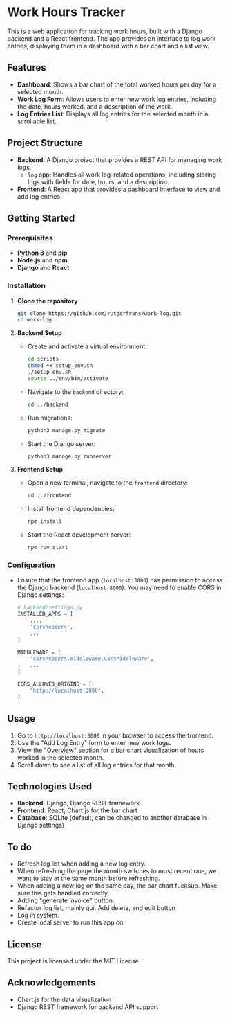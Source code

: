 
# Work Hours Tracker

This is a web application for tracking work hours, built with a Django backend and a React frontend. The app provides an interface to log work entries, displaying them in a dashboard with a bar chart and a list view.

## Features

- **Dashboard**: Shows a bar chart of the total worked hours per day for a selected month.
- **Work Log Form**: Allows users to enter new work log entries, including the date, hours worked, and a description of the work.
- **Log Entries List**: Displays all log entries for the selected month in a scrollable list.

## Project Structure

- **Backend**: A Django project that provides a REST API for managing work logs.
  - `log` app: Handles all work log-related operations, including storing logs with fields for date, hours, and a description.
- **Frontend**: A React app that provides a dashboard interface to view and add log entries.

## Getting Started

### Prerequisites

- **Python 3** and **pip**
- **Node.js** and **npm**
- **Django** and **React**

### Installation

1. **Clone the repository**

   ```bash
   git clone https://github.com/rutgerfrans/work-log.git
   cd work-log
   ```

2. **Backend Setup**

   - Create and activate a virtual environment:

     ```bash
     cd scripts
     chmod +x setup_env.sh
     ./setup_env.sh
     source ../env/bin/activate
     ```
   
   - Navigate to the `backend` directory:

     ```bash
     cd ../backend
     ```

   - Run migrations:

     ```bash
     python3 manage.py migrate
     ```

   - Start the Django server:

     ```bash
     python3 manage.py runserver
     ```

3. **Frontend Setup**

   - Open a new terminal, navigate to the `frontend` directory:

     ```bash
     cd ../frontend
     ```

   - Install frontend dependencies:

     ```bash
     npm install
     ```

   - Start the React development server:

     ```bash
     npm run start
     ```

### Configuration

- Ensure that the frontend app (`localhost:3000`) has permission to access the Django backend (`localhost:8000`). You may need to enable CORS in Django settings:

  ```python
  # backend/settings.py
  INSTALLED_APPS = [
      ...,
      'corsheaders',
      ...
  ]

  MIDDLEWARE = [
      'corsheaders.middleware.CorsMiddleware',
      ...
  ]

  CORS_ALLOWED_ORIGINS = [
      "http://localhost:3000",
  ]
  ```

## Usage

1. Go to `http://localhost:3000` in your browser to access the frontend.
2. Use the "Add Log Entry" form to enter new work logs.
3. View the "Overview" section for a bar chart visualization of hours worked in the selected month.
4. Scroll down to see a list of all log entries for that month.

## Technologies Used

- **Backend**: Django, Django REST framework
- **Frontend**: React, Chart.js for the bar chart
- **Database**: SQLite (default, can be changed to another database in Django settings)

## To do

- Refresh log list when adding a new log entry.
- When refreshing the page the month switches to most recent one, we want to stay at the same month before refreshing.
- When adding a new log on the same day, the bar chart fucksup. Make sure this gets handled correctly.
- Adding "generate invoice" button.
- Refactor log list, mainly gui. Add delete, and edit button
- Log in system. 
- Create local server to run this app on.

## License

This project is licensed under the MIT License.

## Acknowledgements

- Chart.js for the data visualization
- Django REST framework for backend API support
